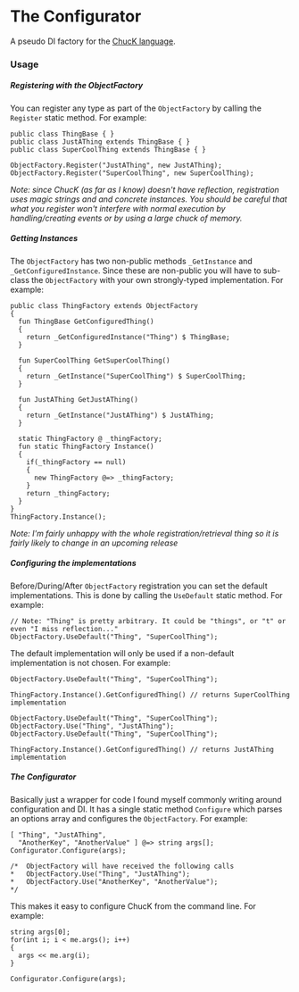 # The Configurator #
A pseudo DI factory for the [ChucK language](http://chuck.cs.princeton.edu/).

### Usage ###

##### Registering with the ObjectFactory #####
You can register any type as part of the `ObjectFactory` by calling the `Register` static method. For example:

```
public class ThingBase { }
public class JustAThing extends ThingBase { }
public class SuperCoolThing extends ThingBase { }

ObjectFactory.Register("JustAThing", new JustAThing);
ObjectFactory.Register("SuperCoolThing", new SuperCoolThing);
```

*Note: since ChucK (as far as I know) doesn't have reflection,
registration uses magic strings and and concrete instances.
You should be careful that what you register won't interfere with normal execution by
handling/creating events or by using a large chuck of memory.*

##### Getting Instances #####
The `ObjectFactory` has two non-public methods `_GetInstance` and `_GetConfiguredInstance`.
Since these are non-public you will have to sub-class the `ObjectFactory` with your own strongly-typed implementation.
For example:

```
public class ThingFactory extends ObjectFactory
{
  fun ThingBase GetConfiguredThing()
  {
    return _GetConfiguredInstance("Thing") $ ThingBase;
  }

  fun SuperCoolThing GetSuperCoolThing()
  {
    return _GetInstance("SuperCoolThing") $ SuperCoolThing;
  }

  fun JustAThing GetJustAThing()
  {
    return _GetInstance("JustAThing") $ JustAThing;
  }

  static ThingFactory @ _thingFactory;
  fun static ThingFactory Instance()
  {
    if(_thingFactory == null)
    {
      new ThingFactory @=> _thingFactory;
    }
    return _thingFactory;
  }
}
ThingFactory.Instance();
```

*Note: I'm fairly unhappy with the whole registration/retrieval thing
so it is fairly likely to change in an upcoming release*

##### Configuring the implementations #####
Before/During/After `ObjectFactory` registration you can set the default implementations.
This is done by calling the `UseDefault` static method. For example:

```
// Note: "Thing" is pretty arbitrary. It could be "things", or "t" or even "I miss reflection..."
ObjectFactory.UseDefault("Thing", "SuperCoolThing");
```

The default implementation will only be used if a non-default implementation is not chosen. For example:

```
ObjectFactory.UseDefault("Thing", "SuperCoolThing");

ThingFactory.Instance().GetConfiguredThing() // returns SuperCoolThing implementation
```

```
ObjectFactory.UseDefault("Thing", "SuperCoolThing");
ObjectFactory.Use("Thing", "JustAThing");
ObjectFactory.UseDefault("Thing", "SuperCoolThing");

ThingFactory.Instance().GetConfiguredThing() // returns JustAThing implementation
```

##### The Configurator #####
Basically just a wrapper for code I found myself commonly writing around configuration and DI. It has a single static method `Configure` which parses an options array and configures the `ObjectFactory`. For example:

```
[ "Thing", "JustAThing",
  "AnotherKey", "AnotherValue" ] @=> string args[];
Configurator.Configure(args);

/*  ObjectFactory will have received the following calls
*   ObjectFactory.Use("Thing", "JustAThing");
*   ObjectFactory.Use("AnotherKey", "AnotherValue");
*/
```

This makes it easy to configure ChucK from the command line. For example:
```
string args[0];
for(int i; i < me.args(); i++)
{
  args << me.arg(i);
}

Configurator.Configure(args);
```
